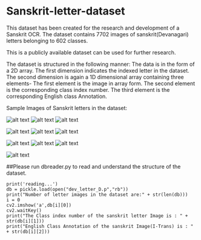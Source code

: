 # Sanskrit-letter-dataset

This dataset has been created for the research and development of a Sanskrit OCR.
The dataset contains 7702 images of sanskrit(Devanagari) letters belonging to 602 classes.

This is a publicly available dataset can be used for further research.

The dataset is structured in the following manner:
	The data is in the form of a 2D array.
	The first dimension indicates the indexed letter in the dataset.
	The second dimension is again a 1D dimensional array containing three elements- 
		 The first element is the image in array form.
		 The second element is the corresponding class index number.
		 The third element is the corresponding English class Annotation.

Sample Images of Sanskrit letters in the dataset:

![alt text](https://github.com/avadesh02/Sanskrit-letter-dataset/blob/master/Images/1.png)
![alt text](https://github.com/avadesh02/Sanskrit-letter-dataset/blob/master/Images/2.png)
![alt text](https://github.com/avadesh02/Sanskrit-letter-dataset/blob/master/Images/6.png)

![alt text](https://github.com/avadesh02/Sanskrit-letter-dataset/blob/master/Images/4.png)
![alt text](https://github.com/avadesh02/Sanskrit-letter-dataset/blob/master/Images/5.png)
![alt text](https://github.com/avadesh02/Sanskrit-letter-dataset/blob/master/Images/3.png)

![alt text](https://github.com/avadesh02/Sanskrit-letter-dataset/blob/master/Images/7.png)
![alt text](https://github.com/avadesh02/Sanskrit-letter-dataset/blob/master/Images/8.png)
![alt text](https://github.com/avadesh02/Sanskrit-letter-dataset/blob/master/Images/9.png)

![alt text](https://github.com/avadesh02/Sanskrit-letter-dataset/blob/master/Images/10.png)

##Please run dbreader.py to read and understand the structure of the dataset.

```
print('reading...')
db = pickle.load(open("dev_letter_D.p","rb"))
print("Number of letter images in the dataset are:" + str(len(db)))
i = 0
cv2.imshow('a',db[i][0])
cv2.waitKey()
print("The Class index number of the sanskrit letter Image is : " + str(db[i][1]))
print("English Class Annotation of the sanskrit Image(I-Trans) is : " + str(db[i][2]))
```